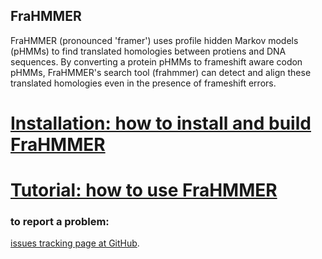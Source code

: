 ## FraHMMER

FraHMMER (pronounced 'framer') uses profile hidden Markov models (pHMMs) to find translated homologies between protiens and DNA sequences. By converting a protein pHMMs to frameshift aware  codon pHMMs, FraHMMER's search tool (frahmmer) can detect and align these translated homologies even in the presence of frameshift errors. 

# [Installation: how to install and build FraHMMER](documentation/userguide/installation.md)

# [Tutorial: how to use FraHMMER](documentation/userguide/tutorial.md)

### to report a problem:
[issues tracking page at GitHub](https://github.com/TravisWheelerLab/FraHMMER/issues).
